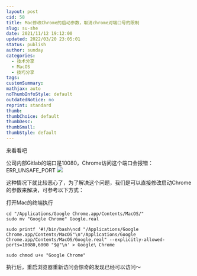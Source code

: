 ```yaml
---
layout: post
cid: 58
title: Mac修改Chrome的启动参数，取消chrome对端口号的限制
slug: su-she
date: 2021/11/12 19:12:00
updated: 2022/03/20 23:05:01
status: publish
author: sunday
categories: 
  - 技术分享
  - MacOS
  - 技巧分享
tags: 
customSummary: 
mathjax: auto
noThumbInfoStyle: default
outdatedNotice: no
reprint: standard
thumb: 
thumbChoice: default
thumbDesc: 
thumbSmall: 
thumbStyle: default
---
```


来看看吧 <!--more-->

公司内部Gitlab的端口是10080，Chrome访问这个端口会报错：ERR_UNSAFE_PORT
![](https://oss.itan90.cn/2021/11/13/16367446004919.jpg)

这种情况下就比较恶心了，为了解决这个问题，我们是可以直接修改启动Chrome的参数来解决，可参考以下方式：

打开Mac的终端执行

```
cd "/Applications/Google Chrome.app/Contents/MacOS/"
sudo mv "Google Chrome" Google.real
```

```
sudo printf '#!/bin/bash\ncd "/Applications/Google Chrome.app/Contents/MacOS"\n"/Applications/Google Chrome.app/Contents/MacOS/Google.real" --explicitly-allowed-ports=10080,6000 "$@"\n' > Google\ Chrome

sudo chmod u+x "Google Chrome"
```

执行后，重启浏览器重新访问会惊奇的发现已经可以访问～